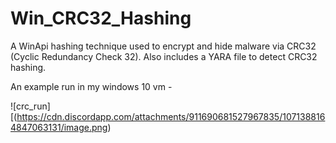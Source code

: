 # Win_CRC32_Hashing
A WinApi hashing technique used to encrypt and hide malware via CRC32 (Cyclic Redundancy Check 32).
Also includes a YARA file to detect CRC32 hashing.

An example run in my windows 10 vm -


![crc_run][(https://cdn.discordapp.com/attachments/911690681527967835/1071388164847063131/image.png)
